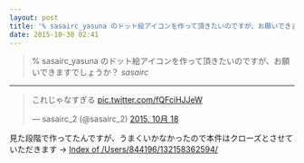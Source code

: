 ```yaml
---
layout: post
title: '% sasairc_yasuna のドット絵アイコンを作って頂きたいのですが、お願いできますでしょうか？'
date: 2015-10-30 02:41
---
```


> % sasairc_yasuna のドット絵アイコンを作って頂きたいのですが、お願いできますでしょうか？
<cite>sasairc</cite>

---

<blockquote class="twitter-tweet tw-align-center" data-cards="hidden" lang="ja"><p lang="ja" dir="ltr">これじゃなすぎる <a href="http://t.co/fQFciHJJeW">pic.twitter.com/fQFciHJJeW</a></p>&mdash; sasairc_2 (@sasairc_2) <a href="https://twitter.com/sasairc_2/status/655795128762658816">2015, 10月 18</a></blockquote>
<script async src="//platform.twitter.com/widgets.js" charset="utf-8"></script>

見た段階で作ってたんですが、うまくいかなかったので本件はクローズとさせていただきます
→ [Index of /Users/844196/132158362594/](http://file.844196.com/post/132158362594)
